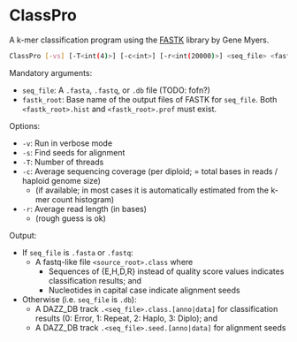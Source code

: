 # ClassPro

A k-mer classification program using the [FASTK](https://github.com/thegenemyers/FASTK) library by Gene Myers.

```bash
ClassPro [-vs] [-T<int(4)>] [-c<int>] [-r<int(20000)>] <seq_file> <fastk_root>
```

Mandatory arguments:

- `seq_file`: A `.fasta`, `.fastq`, or `.db` file (TODO: fofn?)
- `fastk_root`: Base name of the output files of FASTK for `seq_file`. Both `<fastk_root>.hist` and `<fastk_root>.prof` must exist.

Options:

- `-v`: Run in verbose mode
- `-s`: Find seeds for alignment
- `-T`: Number of threads
- `-c`: Average sequencing coverage (per diploid; = total bases in reads / haploid genome size)
  - (if available; in most cases it is automatically estimated from the k-mer count histogram)
- `-r`: Average read length (in bases)
  - (rough guess is ok)

Output:

- If `seq_file` is `.fasta` or `.fastq`:
  - A fastq-like file `<source_root>.class` where
    - Sequences of {E,H,D,R} instead of quality score values indicates classification results; and
    - Nucleotides in capital case indicate alignment seeds
- Otherwise (i.e. `seq_file` is `.db`):
  - A DAZZ_DB track `.<seq_file>.class.[anno|data]` for classification results (0: Error, 1: Repeat, 2: Haplo, 3: Diplo); and
  - A DAZZ_DB track `.<seq_file>.seed.[anno|data]` for alignment seeds
